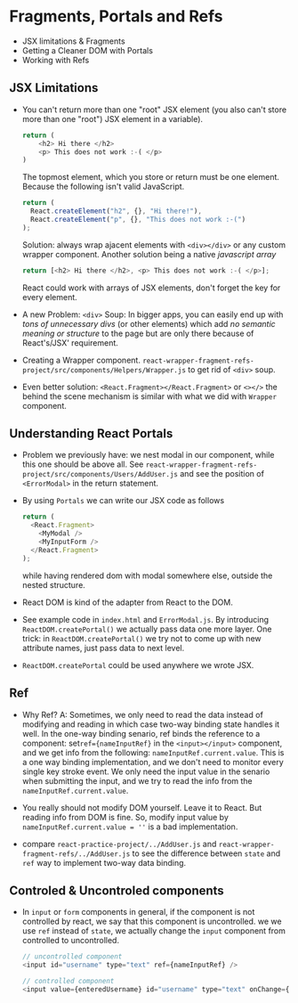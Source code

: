 # Fragments, Portals and Refs

- JSX limitations & Fragments
- Getting a Cleaner DOM with Portals
- Working with Refs

## JSX Limitations

- You can't return more than one "root" JSX element (you also can't store more than one "root") JSX element in a variable).

  ```js
  return (
      <h2> Hi there </h2>
      <p> This does not work :-( </p>
  )
  ```

  The topmost element, which you store or return must be one element. Because the following isn't valid JavaScript.

  ```js
  return (
    React.createElement("h2", {}, "Hi there!"),
    React.createElement("p", {}, "This does not work :-(")
  );
  ```

  Solution: always wrap ajacent elements with `<div></div>` or any custom wrapper component. Another solution being a native _javascript array_

  ```js
  return [<h2> Hi there </h2>, <p> This does not work :-( </p>];
  ```

  React could work with arrays of JSX elements, don't forget the key for every element.

- A new Problem: `<div>` Soup: In bigger apps, you can easily end up with _tons of unnecessary divs_ (or other elements) which add _no semantic meaning or structure_ to the page but are only there because of React's/JSX' requirement.

- Creating a Wrapper component. `react-wrapper-fragment-refs-project/src/components/Helpers/Wrapper.js` to get rid of `<div>` soup.

- Even better solution: `<React.Fragment></React.Fragment>` or `<></>` the behind the scene mechanism is similar with what we did with `Wrapper` component.

## Understanding React Portals

- Problem we previously have: we nest modal in our component, while this one should be above all. See `react-wrapper-fragment-refs-project/src/components/Users/AddUser.js` and see the position of `<ErrorModal>` in the return statement.

- By using `Portals` we can write our JSX code as follows

  ```js
  return (
    <React.Fragment>
      <MyModal />
      <MyInputForm />
    </React.Fragment>
  );
  ```

  while having rendered dom with modal somewhere else, outside the nested structure.

- React DOM is kind of the adapter from React to the DOM.
- See example code in `index.html` and `ErrorModal.js`. By introducing `ReactDOM.createPortal()` we actually pass data one more layer. One trick: in `ReactDOM.createPortal()` we try not to come up with new attribute names, just pass data to next level.
- `ReactDOM.createPortal` could be used anywhere we wrote JSX.

## Ref

- Why Ref? A: Sometimes, we only need to read the data instead of modifying and reading in which case two-way binding state handles it well. In the one-way binding senario, ref binds the reference to a component: set`ref={nameInputRef}` in the `<input></input>` component, and we get info from the following: `nameInputRef.current.value`. This is a one way binding implementation, and we don't need to monitor every single key stroke event. We only need the input value in the senario when submitting the input, and we try to read the info from the `nameInputRef.current.value`.

- You really should not modify DOM yourself. Leave it to React. But reading info from DOM is fine. So, modify input value by `nameInputRef.current.value = ''` is a bad implementation.

- compare `react-practice-project/../AddUser.js` and `react-wrapper-fragment-refs/../AddUser.js` to see the difference between `state` and `ref` way to implement two-way data binding.

## Controled & Uncontroled components

- In `input` or `form` components in general, if the component is not controlled by react, we say that this component is uncontrolled. we we use `ref` instead of `state`, we actually change the `input` component from controlled to uncontrolled.

  ```js
  // uncontrolled component
  <input id="username" type="text" ref={nameInputRef} />

  // controlled component
  <input value={enteredUsername} id="username" type="text" onChange={nameChangedHandler} />
  ```

